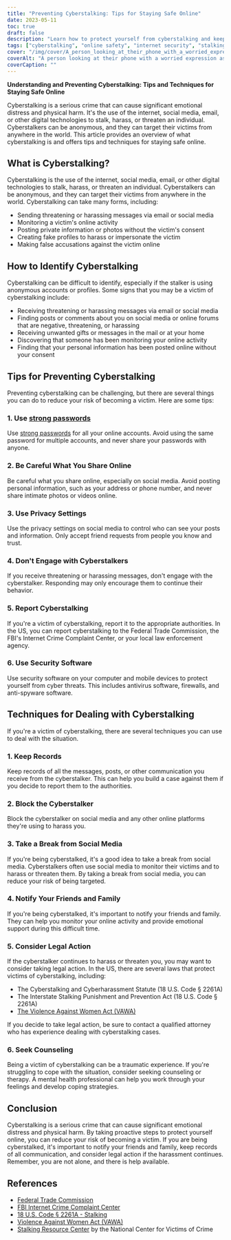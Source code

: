 ```yaml
---
title: "Preventing Cyberstalking: Tips for Staying Safe Online"
date: 2023-05-11
toc: true
draft: false
description: "Learn how to protect yourself from cyberstalking and keep yourself safe online with these tips and techniques."
tags: ["cyberstalking", "online safety", "internet security", "stalking prevention", "personal safety", "online privacy", "cybersecurity", "digital safety", "internet safety", "cyberbullying", "harassment", "victim protection", "legal action", "counseling", "mental health", "social media safety", "online harassment", "online stalking", "law enforcement", "privacy protection"]
cover: "/img/cover/A_person_looking_at_their_phone_with_a_worried_expression.png"
coverAlt: "A person looking at their phone with a worried expression as a shadowy figure looms in the background."
coverCaption: ""
---
```


**Understanding and Preventing Cyberstalking: Tips and Techniques for Staying Safe Online**

Cyberstalking is a serious crime that can cause significant emotional distress and physical harm. It's the use of the internet, social media, email, or other digital technologies to stalk, harass, or threaten an individual. Cyberstalkers can be anonymous, and they can target their victims from anywhere in the world. This article provides an overview of what cyberstalking is and offers tips and techniques for staying safe online.

## What is Cyberstalking?

Cyberstalking is the use of the internet, social media, email, or other digital technologies to stalk, harass, or threaten an individual. Cyberstalkers can be anonymous, and they can target their victims from anywhere in the world. Cyberstalking can take many forms, including:

- Sending threatening or harassing messages via email or social media
- Monitoring a victim's online activity
- Posting private information or photos without the victim's consent
- Creating fake profiles to harass or impersonate the victim
- Making false accusations against the victim online

## How to Identify Cyberstalking

Cyberstalking can be difficult to identify, especially if the stalker is using anonymous accounts or profiles. Some signs that you may be a victim of cyberstalking include:

- Receiving threatening or harassing messages via email or social media
- Finding posts or comments about you on social media or online forums that are negative, threatening, or harassing
- Receiving unwanted gifts or messages in the mail or at your home
- Discovering that someone has been monitoring your online activity
- Finding that your personal information has been posted online without your consent

## Tips for Preventing Cyberstalking

Preventing cyberstalking can be challenging, but there are several things you can do to reduce your risk of becoming a victim. Here are some tips:

### 1. Use [strong passwords](https://simeononsecurity.ch/articles/how-to-create-strong-passwords/)

Use [strong passwords](https://simeononsecurity.ch/articles/how-to-create-strong-passwords/) for all your online accounts. Avoid using the same password for multiple accounts, and never share your passwords with anyone.

### 2. Be Careful What You Share Online

Be careful what you share online, especially on social media. Avoid posting personal information, such as your address or phone number, and never share intimate photos or videos online.

### 3. Use Privacy Settings

Use the privacy settings on social media to control who can see your posts and information. Only accept friend requests from people you know and trust.

### 4. Don't Engage with Cyberstalkers

If you receive threatening or harassing messages, don't engage with the cyberstalker. Responding may only encourage them to continue their behavior.

### 5. Report Cyberstalking

If you're a victim of cyberstalking, report it to the appropriate authorities. In the US, you can report cyberstalking to the Federal Trade Commission, the FBI's Internet Crime Complaint Center, or your local law enforcement agency.

### 6. Use Security Software

Use security software on your computer and mobile devices to protect yourself from cyber threats. This includes antivirus software, firewalls, and anti-spyware software.

## Techniques for Dealing with Cyberstalking

If you're a victim of cyberstalking, there are several techniques you can use to deal with the situation.

### 1. Keep Records

Keep records of all the messages, posts, or other communication you receive from the cyberstalker. This can help you build a case against them if you decide to report them to the authorities.

### 2. Block the Cyberstalker

Block the cyberstalker on social media and any other online platforms they're using to harass you.

### 3. Take a Break from Social Media

If you're being cyberstalked, it's a good idea to take a break from social media. Cyberstalkers often use social media to monitor their victims and to harass or threaten them. By taking a break from social media, you can reduce your risk of being targeted.

### 4. Notify Your Friends and Family

If you're being cyberstalked, it's important to notify your friends and family. They can help you monitor your online activity and provide emotional support during this difficult time.

### 5. Consider Legal Action

If the cyberstalker continues to harass or threaten you, you may want to consider taking legal action. In the US, there are several laws that protect victims of cyberstalking, including:

- The Cyberstalking and Cyberharassment Statute (18 U.S. Code § 2261A)
- The Interstate Stalking Punishment and Prevention Act (18 U.S. Code § 2261A)
- [The Violence Against Women Act (VAWA)](https://www.hud.gov/VAWA)

If you decide to take legal action, be sure to contact a qualified attorney who has experience dealing with cyberstalking cases.

### 6. Seek Counseling

Being a victim of cyberstalking can be a traumatic experience. If you're struggling to cope with the situation, consider seeking counseling or therapy. A mental health professional can help you work through your feelings and develop coping strategies.

## Conclusion

Cyberstalking is a serious crime that can cause significant emotional distress and physical harm. By taking proactive steps to protect yourself online, you can reduce your risk of becoming a victim. If you are being cyberstalked, it's important to notify your friends and family, keep records of all communication, and consider legal action if the harassment continues. Remember, you are not alone, and there is help available.

## References

- [Federal Trade Commission](https://www.ftc.gov/)
- [FBI Internet Crime Complaint Center](https://www.ic3.gov/)
- [18 U.S. Code § 2261A - Stalking](https://www.law.cornell.edu/uscode/text/18/2261A)
- [Violence Against Women Act (VAWA)](https://www.hud.gov/VAWA)
- [Stalking Resource Center](https://victimsofcrime.org/our-programs/national-stalking-resource-center/) by the National Center for Victims of Crime
